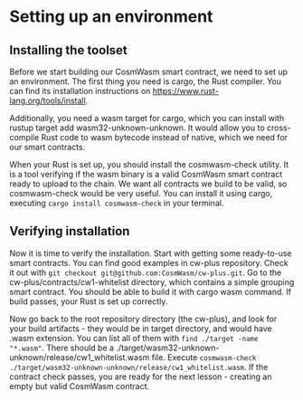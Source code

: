 # Setting up an environment

## Installing the toolset

Before we start building our CosmWasm smart contract, we need to set up an environment. The first thing you need is cargo, the Rust compiler. You can find its installation instructions on https://www.rust-lang.org/tools/install.

Additionally, you need a wasm target for cargo, which you can install with rustup target add wasm32-unknown-unknown. It would allow you to cross-compile Rust code to wasm bytecode instead of native, which we need for our smart contracts.

When your Rust is set up, you should install the cosmwasm-check utility. It is a tool verifying if the wasm binary is a valid CosmWasm smart contract ready to upload to the chain. We want all contracts we build to be valid, so cosmwasm-check would be very useful. You can install it using cargo, executing ```cargo install cosmwasm-check``` in your terminal.

## Verifying installation

Now it is time to verify the installation. Start with getting some ready-to-use smart contracts. You can find good examples in cw-plus repository. Check it out with ```git checkout git@github.com:CosmWasm/cw-plus.git```. Go to the cw-plus/contracts/cw1-whitelist directory, which contains a simple grouping smart contract. You should be able to build it with cargo wasm command. If build passes, your Rust is set up correctly.

Now go back to the root repository directory (the cw-plus), and look for your build artifacts - they would be in target directory, and would have .wasm extension. You can list all of them with ```find ./target -name "*.wasm"```. There should be a ./target/wasm32-unknown-unknown/release/cw1_whitelist.wasm file. Execute ```cosmwasm-check ./target/wasm32-unknown-unknown/release/cw1_whitelist.wasm```. If the contract check passes, you are ready for the next lesson - creating an empty but valid CosmWasm contract.